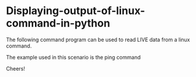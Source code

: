 # Displaying-output-of-linux-command-in-python

The following command program can be used to read LIVE data from a 
linux command.

The example used in this scenario is the ping command


Cheers!
